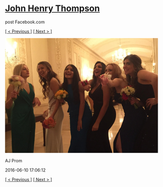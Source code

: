 # [John Henry Thompson](../README.md)
post Facebook.com

[[ < Previous ]](2016-06-10-10.md) [[ Next > ]](2016-06-10-12.md)

[![](../media/2016-06-10/AJ-Prom-9.jpg)](../README.md)

AJ Prom

2016-06-10 17:06:12

[[ < Previous ]](2016-06-10-10.md) [[ Next > ]](2016-06-10-12.md)